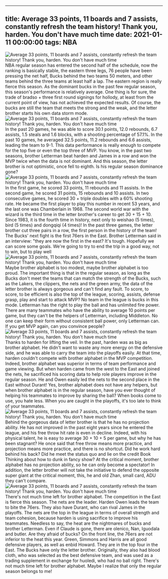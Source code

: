 
---
title: Average 33 points, 11 boards and 7 assists, constantly refresh the team history! Thank you, harden. You don't have much time
date: 2021-01-11 00:00:00
tags:  NBA
---
![Average 33 points, 11 boards and 7 assists, constantly refresh the team history! Thank you, harden. You don't have much time](f7039b43-e689-4171-a4ca-93617686cf9d.gif)
NBA regular season has entered the second half of the schedule, now the ranking is basically stable, the eastern three legs, 76 people have been pressing the net half, Bucks behind the two teams 50 meters, and other teams behind the three teams at least half a lap. The eastern region is really fierce this season. As the dominant bucks in the past few regular season, this season's performance is relatively average. One thing is for sure, the trade of bradso + three first round signings for hollody, at least from the current point of view, has not achieved the expected results. Of course, the bucks are still the team that meets the strong and the weak, and the letter brother starts his own data storm mode.
![Average 33 points, 11 boards and 7 assists, constantly refresh the team history! Thank you, harden. You don't have much time](a1e8cc95-2d27-4b1c-b8a9-0039530d1e73.gif)
In the past 20 games, he was able to score 30.1 points, 12.0 rebounds, 6.7 assists, 1.5 steals and 1.6 blocks, with a shooting percentage of 57.1%. In the past 10 games, he averaged 32.5 points, 11.2 rebounds and 6.6 assists, leading the team to 9-1. This data performance is really enough to compete for the top five or even the top three of MVP. You know, in the past two seasons, brother Letterman beat harden and James in a row and won the MVP twice when the data is not dominant. And this season, the letter brother is not optimistic, once fell to eighth. Is his regular season dominance gone?
![Average 33 points, 11 boards and 7 assists, constantly refresh the team history! Thank you, harden. You don't have much time](6bcd47df-3126-4632-8dd4-85c609a2ebb5.gif)
In the first game, he scored 33 points, 11 rebounds and 11 assists. In the second game, he scored 31 points, 15 rebounds and 10 assists. In two consecutive games, he scored 30 + triple doubles with a 60% shooting rate. He became the first player to play this number in recent 53 years, and the last one was Chamberlain in 1968. The second world war with the wizard is the third time in the letter brother's career to get 30 + 15 + 10. Since 1983, it is the fourth time in history, next only to weishao (5 times), bird (5 times) and dongqiqi (4 times)! In the past three games, the letter brother cut three pairs in a row, the first person in the history of the team! The Bucks' next fight is the first 76ers in the East. Brother Letterman said in an interview: "they are now the first in the east? It's tough. Hopefully we can score some goals. We're going to try to end the trip in a good way, not to win, but to play well
![Average 33 points, 11 boards and 7 assists, constantly refresh the team history! Thank you, harden. You don't have much time](5c813d07-9c6e-4552-824b-9252a14e560b.gif)
Maybe brother alphabet is too modest, maybe brother alphabet is too proud. The important thing is that in the regular season, as long as the Bucks don't meet the teams that can match the strength of the Bucks, such as the Lakers, the clippers, the nets and the green army, the data of the letter brother is always gorgeous and can't find any fault. To score, to score, to be efficient is also the top of the league, scoring, assists, defense grasp, play and start to attack MVP? No team in the league is bucks in this mode. Letterman has the right to play the ball and has unlimited fire power. There are many teammates who have the ability to average 10 points per game, but they can't be the helpers of Letterman, including Middleton. No one can keep their form without consistent ball power, only Letterman can. If you get MVP again, can you convince people?
![Average 33 points, 11 boards and 7 assists, constantly refresh the team history! Thank you, harden. You don't have much time](184bc4e0-d7a6-466a-9b5c-b38d46108e48.gif)
Thanks to harden for lifting the veil. In the past, harden was as big as brother alphabet. He didn't want to waste any more energy on the defensive side, and he was able to carry the team into the playoffs easily. At that time, harden couldn't compete with brother alphabet in the MVP competition. Indeed, brother alphabet was superior in terms of team performance and game viewing. But when harden came from the west to the East and joined the nets, he sacrificed his scoring data to help role players improve in the regular season. He and Owen easily led the nets to the second place in the East without Durant! Yes, brother alphabet does not have any helpers, but when brother alphabet is in the regular season, have you ever thought of helping his teammates to improve by sharing the ball? When books come to use, you hate less. When you are caught in the playoffs, it's too late to think of your teammates.
![Average 33 points, 11 boards and 7 assists, constantly refresh the team history! Thank you, harden. You don't have much time](8562e49a-dabd-4592-9012-eff3a98103b4.gif)
Behind the gorgeous data of letter brother is that he has no projection ability. He has not improved in the past eight years since he entered the league, and his free throw hit rate is even in decline. Indeed, with his physical talent, he is easy to average 30 + 10 + 5 per game, but why he has been stagnant? He once said that free throw means more practice, and projection means more practice, and there is no shortcut. Did he work hard behind his back? Did he meet the status quo and lie on the credit Book Thinking about how to dunk in fancy show? At the critical moment, brother alphabet has no projection ability, so he can only become a spectator! In addition, the letter brother will not take the initiative to defend the opposite super giant at the critical moment, this, he and old Zhan, small card, ADU they can't compare.
![Average 33 points, 11 boards and 7 assists, constantly refresh the team history! Thank you, harden. You don't have much time](fd58a493-86cb-4742-bf43-986bda5cdb97.gif)
There's not much time left for brother alphabet. The competition in the East is fierce this season. The nets are the leader. Harden Owen leads the team to bite the 76ers. They also have Durant, who can rival James in the playoffs. The nets are the top in the league in terms of overall strength and team cohesion, because harden is using sacrifice to improve his teammates. Needless to say, the heat are the nightmares of bucks and brother Letterman. Even if Claude is gone, there are olenico, Nan, Iguodala and butler. Are they afraid of bucks? On the front line, the 76ers are not inferior to the heat this year. Green, Simmons and Harris are all good defensive players, as well as enbid Howard. They are in the top four in the East. The Bucks have only the letter brother. Originally, they also had blood cloth, who was selected as the best defensive team, and was used as a trading supplement in exchange for huoledi, who had no ball right. There's not much time left for brother alphabet. Maybe I realize that only the regular season belongs to me!